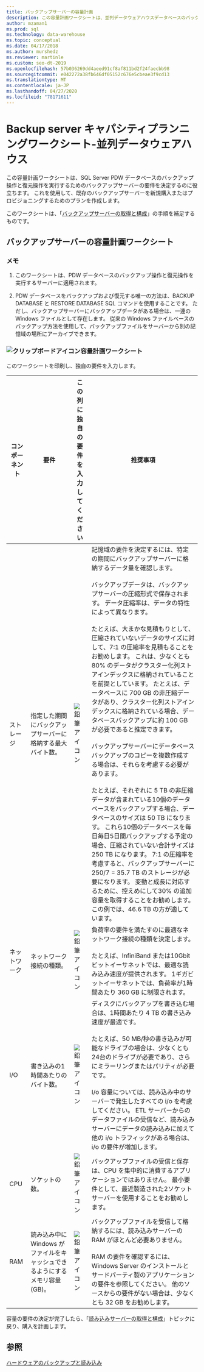 ```yaml
---
title: バックアップサーバーの容量計画
description: この容量計画ワークシートは、並列データウェアハウスデータベースのバックアップ操作と復元操作を実行するためのバックアップサーバーの要件を決定するのに役立ちます。 これを使用して、既存のバックアップサーバーを新規購入またはプロビジョニングするためのプランを作成します。
author: mzaman1
ms.prod: sql
ms.technology: data-warehouse
ms.topic: conceptual
ms.date: 04/17/2018
ms.author: murshedz
ms.reviewer: martinle
ms.custom: seo-dt-2019
ms.openlocfilehash: 57b036269dd4aeed91cf8af811bd2f24faecbb98
ms.sourcegitcommit: e042272a38fb646df05152c676e5cbeae3f9cd13
ms.translationtype: MT
ms.contentlocale: ja-JP
ms.lasthandoff: 04/27/2020
ms.locfileid: "78171611"
---
```

# <a name="backup-server-capacity-planning-worksheet---parallel-data-warehouse"></a>Backup server キャパシティプランニングワークシート-並列データウェアハウス
この容量計画ワークシートは、SQL Server PDW データベースのバックアップ操作と復元操作を実行するためのバックアップサーバーの要件を決定するのに役立ちます。 これを使用して、既存のバックアップサーバーを新規購入またはプロビジョニングするためのプランを作成します。

このワークシートは、「[バックアップサーバーの取得と構成](acquire-and-configure-backup-server.md)」の手順を補足するものです。

## <a name="capacity-planning-worksheet-for-backup-servers"></a>バックアップサーバーの容量計画ワークシート

### <a name="notes"></a>メモ

1.  このワークシートは、PDW データベースのバックアップ操作と復元操作を実行するサーバーに適用されます。

2.  PDW データベースをバックアップおよび復元する唯一の方法は、BACKUP DATABASE と RESTORE DATABASE SQL コマンドを使用することです。 ただし、バックアップサーバーにバックアップデータがある場合は、一連の Windows ファイルとして存在します。 従来の Windows ファイルベースのバックアップ方法を使用して、バックアップファイルをサーバーから別の記憶域の場所にアーカイブできます。

### <a name="clipboard-icon-capacity-planning-worksheet"></a>![クリップボードアイコン](media/clipboard-icon.png "クリップボードアイコン")容量計画ワークシート 

このワークシートを印刷し、独自の要件を入力します。

|コンポーネント|要件|この列に独自の要件を入力してください|推奨事項|
|-------------|---------------|--------------------------------------------------|-------------------|
|ストレージ|指定した期間にバックアップサーバーに格納する最大バイト数。|![鉛筆アイコン](media/pencil-icon.png "鉛筆アイコン")|記憶域の要件を決定するには、特定の期間にバックアップサーバーに格納するデータ量を確認します。<br /><br />バックアップデータは、バックアップサーバーの圧縮形式で保存されます。 データ圧縮率は、データの特性によって異なります。<br /><br />たとえば、大まかな見積もりとして、圧縮されていないデータのサイズに対して、7:1 の圧縮率を見積もることをお勧めします。 これは、少なくとも80% のデータがクラスター化列ストアインデックスに格納されていることを前提としています。 たとえば、データベースに 700 GB の非圧縮データがあり、クラスター化列ストアインデックスに格納されている場合、データベースバックアップに約 100 GB が必要であると推定できます。<br /><br />バックアップサーバーにデータベースバックアップのコピーを複数作成する場合は、それらを考慮する必要があります。<br /><br />たとえば、それぞれに 5 TB の非圧縮データが含まれている10個のデータベースをバックアップする場合、データベースのサイズは 50 TB になります。 これら10個のデータベースを毎日毎日5日間バックアップする予定の場合、圧縮されていない合計サイズは 250 TB になります。 7:1 の圧縮率を考慮すると、バックアップサーバーに 250/7 = 35.7 TB のストレージが必要になります。 変動と成長に対応するために、控えめにして30% の追加容量を取得することをお勧めします。  この例では、46.6 TB の方が適しています。|
|ネットワーク|ネットワーク接続の種類。|![鉛筆アイコン](media/pencil-icon.png "鉛筆アイコン")|負荷率の要件を満たすのに最適なネットワーク接続の種類を決定します。<br /><br />たとえば、InfiniBand または10Gbit ビットイーサネットでは、最適な読み込み速度が提供されます。 1ギガビットイーサネットでは、負荷率が1時間あたり 360 GB に制限されます。|
|I/O|書き込みの1時間あたりのバイト数。|![鉛筆アイコン](media/pencil-icon.png "鉛筆アイコン")|ディスクにバックアップを書き込む場合は、1時間あたり 4 TB の書き込み速度が最適です。<br /><br />たとえば、50 MB/秒の書き込みが可能なドライブの場合は、少なくとも24台のドライブが必要であり、さらにミラーリングまたはパリティが必要です。<br /><br />I/o 容量については、読み込み中のサーバーで発生したすべての i/o を考慮してください。 ETL サーバーからのデータファイルの受信など、読み込みサーバーにデータの読み込みに加えて他の i/o トラフィックがある場合は、i/o の要件が増加します。|
|CPU|ソケットの数。|![鉛筆アイコン](media/pencil-icon.png "鉛筆アイコン")|バックアップファイルの受信と保存は、CPU を集中的に消費するアプリケーションではありません。  最小要件として、最近製造された2ソケットサーバーを使用することをお勧めします。|
|RAM|読み込み中に Windows がファイルをキャッシュできるようにするメモリ容量 (GB)。|![鉛筆アイコン](media/pencil-icon.png "鉛筆アイコン")|バックアップファイルを受信して格納するには、読み込みサーバーの RAM がほとんど必要ありません。<br /><br />RAM の要件を確認するには、Windows Server のインストールとサードパーティ製のアプリケーションの要件を参照してください。 他のソースからの要件がない場合は、少なくとも 32 GB をお勧めします。|

容量の要件の決定が完了したら、「[読み込みサーバーの取得と構成](acquire-and-configure-loading-server.md)」トピックに戻り、購入を計画します。

## <a name="see-also"></a>参照
[ハードウェアのバックアップと読み込み](backup-and-loading-hardware.md)

